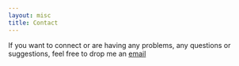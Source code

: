 ```yaml
---
layout: misc
title: Contact
---
```


If you want to connect or are having any problems, any questions or suggestions, feel free to drop me an [email](mailto:prernagoel04@gmail.com)

